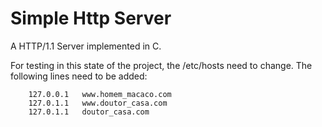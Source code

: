 # Simple Http Server

A HTTP/1.1 Server implemented in C.

For testing in this state of the project, the /etc/hosts need to change. The following lines need to be added:

```
    127.0.0.1	www.homem_macaco.com
    127.0.1.1	www.doutor_casa.com
    127.0.1.1	doutor_casa.com
```